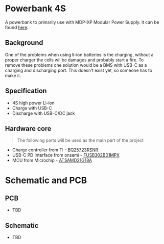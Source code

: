 # Powerbank 4S
A powerbank to primarily use with MDP-XP Modular Power Supply. It can be found [here](https://www.welectron.com/Miniware-MDP-XP-Modular-Power-Supply). 

## Background 
One of the problems when using li-ion batteries is the charging, without a proper charger the cells wil be damages and probably start a fire. To remove these problems one solution would be a BMS with USB-C as a charging and discharging port. This doesn't exist yet, so someone has to make it. 

## Specification
- 4S high power Li-ion 
- Charge with USB-C
- Discharge with USB-C/DC jack

## Hardware core

> The following parts will be used as the main part of the project

* Charge controller from TI - [BQ25723RSNR](https://www.ti.com/lit/ds/symlink/bq25723.pdf?ts=1637573546478&ref_url=https%253A%252F%252Feu.mouser.com%252F)
* USB-C PD Interface from onsemi - [FUSB302B01MPX](https://www.mouser.se/datasheet/2/308/1/FUSB302B_D-2314121.pdf)
* MCU from Microchip - [ATSAMD21G18A](https://ww1.microchip.com/downloads/en/DeviceDoc/SAM-D21DA1-Family-Data-Sheet-DS40001882G.pdf)

# Schematic and PCB

## PCB

* TBD

## Schematic 

* TBD

